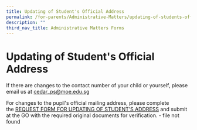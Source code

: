 ```yaml
---
title: Updating of Student's Official Address
permalink: /for-parents/Administrative-Matters/updating-of-students-official-address
description: ""
third_nav_title: Administrative Matters Forms
---
```


# **Updating of Student's Official Address**

  
If there are changes to the contact number of your child or yourself, please email us at [cedar\_ps@moe.edu.sg](mailto:cedar_ps@moe.edu.sg)  
  
For changes to the pupil's official mailing address, please complete the [REQUEST FORM FOR UPDATING OF STUDENT’S ADDRESS](https://cedarpri-moe-edu-sg-admin.cwp.sg/qql/slot/u536/Parents/Administrative%20matters%20form/Form%20C%20(REQUEST%20FORM%20FOR%20UPDATING%20OF%20STUDENT%E2%80%99S%20ADDRESS)_11Mar19.pdf) and submit at the GO with the required original documents for verification. - file not found